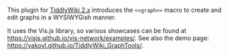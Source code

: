 This plugin for [TiddlyWiki 2.x](https://classic.tiddlywiki.com)
introduces the `<<graph>>` macro to create and edit graphs in a WYSIWYGish manner.

It uses the Vis.js library, so various showcases can be found at https://visjs.github.io/vis-network/examples/.
See also the demo page: https://yakovl.github.io/TiddlyWiki_GraphTools/.
